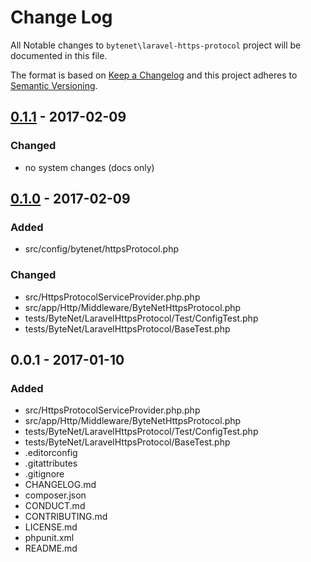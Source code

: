 # Change Log

All Notable changes to `bytenet\laravel-https-protocol` project will be documented in this file.


The format is based on [Keep a Changelog](http://keepachangelog.com/) and this project adheres to [Semantic Versioning](http://semver.org/).

## [0.1.1] - 2017-02-09
### Changed
- no system changes (docs only)

## [0.1.0] - 2017-02-09
### Added
- src/config/bytenet/httpsProtocol.php

### Changed
- src/HttpsProtocolServiceProvider.php.php
- src/app/Http/Middleware/ByteNetHttpsProtocol.php
- tests/ByteNet/LaravelHttpsProtocol/Test/ConfigTest.php
- tests/ByteNet/LaravelHttpsProtocol/BaseTest.php

## 0.0.1 - 2017-01-10
### Added
- src/HttpsProtocolServiceProvider.php.php
- src/app/Http/Middleware/ByteNetHttpsProtocol.php
- tests/ByteNet/LaravelHttpsProtocol/Test/ConfigTest.php
- tests/ByteNet/LaravelHttpsProtocol/BaseTest.php
- .editorconfig
- .gitattributes
- .gitignore
- CHANGELOG.md
- composer.json
- CONDUCT.md
- CONTRIBUTING.md
- LICENSE.md
- phpunit.xml
- README.md

[0.1.1]: https://github.com/ByteNet-Serbia/laravel-https-protocol/compare/v0.1.0...v0.1.1
[0.1.0]: https://github.com/ByteNet-Serbia/laravel-https-protocol/compare/v0.0.1...v0.1.0
